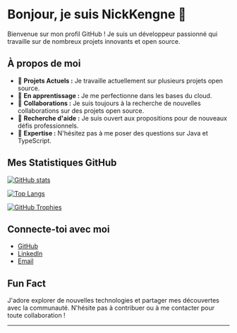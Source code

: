 # Bonjour, je suis NickKengne 👋

Bienvenue sur mon profil GitHub ! Je suis un développeur passionné qui travaille sur de nombreux projets innovants et open source.

## À propos de moi

- 🔭 **Projets Actuels :** Je travaille actuellement sur plusieurs projets open source.
- 🌱 **En apprentissage :** Je me perfectionne dans les bases du cloud.
- 👯 **Collaborations :** Je suis toujours à la recherche de nouvelles collaborations sur des projets open source.
- 🤔 **Recherche d'aide :** Je suis ouvert aux propositions pour de nouveaux défis professionnels.
- 💬 **Expertise :** N'hésitez pas à me poser des questions sur Java et TypeScript.

## Mes Statistiques GitHub

<!-- Statistiques globales -->
[![GitHub stats](https://github-readme-stats.vercel.app/api?username=NickKengne&show_icons=true)](https://github.com/anuraghazra/github-readme-stats)

<!-- Top Langages utilisés -->
[![Top Langs](https://github-readme-stats.vercel.app/api/top-langs/?username=NickKengne&layout=compact)](https://github.com/anuraghazra/github-readme-stats)

<!-- Trophées GitHub -->
[![GitHub Trophies](https://github-profile-trophy.vercel.app/?username=NickKengne&no-frame=true)](https://github.com/ryo-ma/github-profile-trophy)

## Connecte-toi avec moi

- [GitHub](https://github.com/NickKengne)
- [LinkedIn](https://www.linkedin.com/in/tonprofil) <!-- Remplacer par ton profil LinkedIn -->
- [Email](mailto:ton.email@example.com) <!-- Remplacer par ton adresse e-mail -->

## Fun Fact

J'adore explorer de nouvelles technologies et partager mes découvertes avec la communauté. N'hésite pas à contribuer ou à me contacter pour toute collaboration !

---
